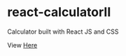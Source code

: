 # react-calculatorII
Calculator built with React JS and CSS

View [Here](https://odioman.github.io/react-calculatorII/)
